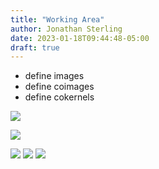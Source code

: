 ```yaml
---
title: "Working Area"
author: Jonathan Sterling
date: 2023-01-18T09:44:48-05:00
draft: true
---
```


- define images
- define coimages
- define cokernels

![](jms-000E)

![](jms-000D)


![](jms-0009)
![](jms-000A)
![](jms-000C)
